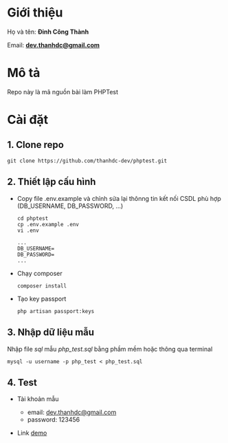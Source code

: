 # Giới thiệu

Họ và tên: **Đinh Công Thành**

Email: **dev.thanhdc@gmail.com**

# Mô tả

Repo này là mã nguồn bài làm PHPTest 

# Cài đặt

## 1. Clone repo

```shell
git clone https://github.com/thanhdc-dev/phptest.git
```

## 2. Thiết lập cấu hình

- Copy file .env.example và chỉnh sửa lại thônng tin kết nối CSDL phù hợp (DB_USERNAME, DB_PASSWORD, ...)
    ```shell
    cd phptest
    cp .env.example .env
    vi .env
    ```

    ```
    ...
    DB_USERNAME=
    DB_PASSWORD=
    ...
    ```
- Chạy composer
    ```shell
    composer install
    ```
- Tạo key passport
    ```shell
    php artisan passport:keys
    ```
## 3. Nhập dữ liệu mẫu

Nhập file *sql* mẫu *php_test.sql* bằng phầm mềm hoặc thông qua terminal

```shell
mysql -u username -p php_test < php_test.sql
```

## 4. Test

- Tài khoản mẫu
    - email: dev.thanhdc@gmail.com
    - password: 123456

- Link [demo](https://phptest.thanhdc.dev/)
